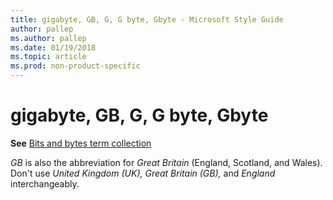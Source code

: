 ```yaml
---
title: gigabyte, GB, G, G byte, Gbyte - Microsoft Style Guide
author: pallep
ms.author: pallep
ms.date: 01/19/2018
ms.topic: article
ms.prod: non-product-specific
---
```


# gigabyte, GB, G, G byte, Gbyte

**See** [Bits and bytes term collection](~/a-z-word-list-term-collections/term-collections/bits-bytes-terms.md)

*GB* is also the abbreviation for *Great Britain* (England, Scotland, and Wales). Don't use *United Kingdom (UK),* *Great Britain (GB),* and *England* interchangeably. 
